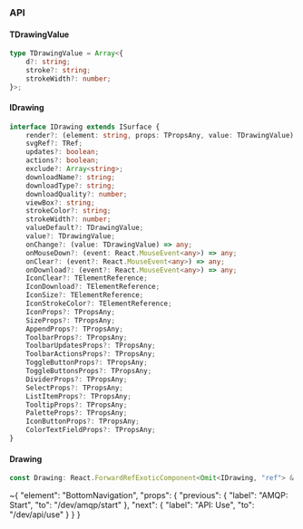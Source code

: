 

### API

#### TDrawingValue

```ts
type TDrawingValue = Array<{
    d?: string;
    stroke?: string;
    strokeWidth?: number;
}>;
```

#### IDrawing

```ts
interface IDrawing extends ISurface {
    render?: (element: string, props: TPropsAny, value: TDrawingValue) => TElement;
    svgRef?: TRef;
    updates?: boolean;
    actions?: boolean;
    exclude?: Array<string>;
    downloadName?: string;
    downloadType?: string;
    downloadQuality?: number;
    viewBox?: string;
    strokeColor?: string;
    strokeWidth?: number;
    valueDefault?: TDrawingValue;
    value?: TDrawingValue;
    onChange?: (value: TDrawingValue) => any;
    onMouseDown?: (event: React.MouseEvent<any>) => any;
    onClear?: (event?: React.MouseEvent<any>) => any;
    onDownload?: (event?: React.MouseEvent<any>) => any;
    IconClear?: TElementReference;
    IconDownload?: TElementReference;
    IconSize?: TElementReference;
    IconStrokeColor?: TElementReference;
    IconProps?: TPropsAny;
    SizeProps?: TPropsAny;
    AppendProps?: TPropsAny;
    ToolbarProps?: TPropsAny;
    ToolbarUpdatesProps?: TPropsAny;
    ToolbarActionsProps?: TPropsAny;
    ToggleButtonProps?: TPropsAny;
    ToggleButtonsProps?: TPropsAny;
    DividerProps?: TPropsAny;
    SelectProps?: TPropsAny;
    ListItemProps?: TPropsAny;
    TooltipProps?: TPropsAny;
    PaletteProps?: TPropsAny;
    IconButtonProps?: TPropsAny;
    ColorTextFieldProps?: TPropsAny;
}
```

#### Drawing

```ts
const Drawing: React.ForwardRefExoticComponent<Omit<IDrawing, "ref"> & React.RefAttributes<unknown>>;
```


~{
  "element": "BottomNavigation",
  "props": {
    "previous": {
      "label": "AMQP: Start",
      "to": "/dev/amqp/start"
    },
    "next": {
      "label": "API: Use",
      "to": "/dev/api/use"
    }
  }
}
